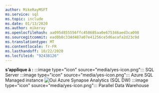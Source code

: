 ```yaml
---
author: MikeRayMSFT
ms.service: sql
ms.topic: include
ms.date: 01/13/2020
ms.author: mikeray
ms.openlocfilehash: aa095d855556ffc458685aa0e675346aed3ca098
ms.sourcegitcommit: ead0b8c334d487a07e41256ce5d6acafa2d23c9d
ms.translationtype: MT
ms.contentlocale: fr-FR
ms.lasthandoff: 10/22/2020
ms.locfileid: "92438126"
---
```

<Token>**s’applique à :** :::image type="icon" source="media/yes-icon.png"::: SQL Server :::image type="icon" source="media/yes-icon.png"::: Azure SQL Managed instance ![ Oui ](media/yes-icon.png) Azure Synapse Analytics (SQL DW) :::image type="icon" source="media/yes-icon.png"::: Parallel Data Warehouse </Token>
